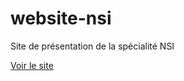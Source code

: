 # website-nsi
Site de présentation de la spécialité NSI

[Voir le site](https://lite-corp.github.io/website-nsi/)
